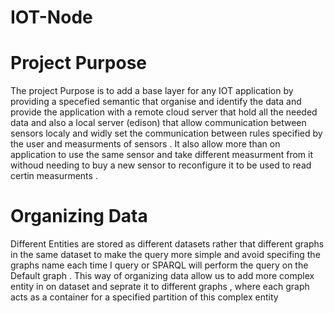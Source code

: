 # IOT-Node

# Project Purpose 
The project Purpose is to add a base layer for any IOT application by providing a specefied semantic that organise and identify
the data and provide the application with a remote cloud server that hold all the needed data and also a local server (edison) 
that allow communication between sensors localy and widly set the communication between rules specified by the user and
measurments of sensors . It also allow more than on application to use the same sensor and take different measurment from it 
withoud needing to buy a new sensor to reconfigure it to be used to read certin measurments . 

# Organizing Data
Different Entities are stored as different datasets rather that different graphs in the same dataset to make the query
more simple and avoid specifing the graphs name each time I query or SPARQL will perform the query on the Default graph . 
This way of organizing data allow us to add more complex entity in on dataset and seprate it to different graphs , where each
graph acts as a container for a specified partition of this complex entity
